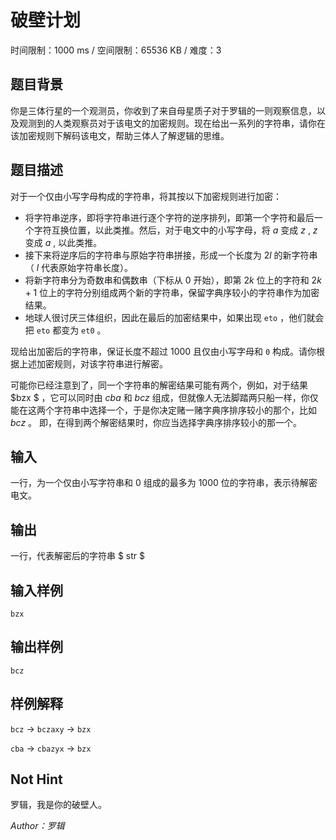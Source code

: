 # 破壁计划

时间限制：1000 ms / 空间限制：65536 KB / 难度：3

## 题目背景

你是三体行星的一个观测员，你收到了来自母星质子对于罗辑的一则观察信息，以及观测到的人类观察员对于该电文的加密规则。现在给出一系列的字符串，请你在该加密规则下解码该电文，帮助三体人了解逻辑的思维。

## 题目描述

对于一个仅由小写字母构成的字符串，将其按以下加密规则进行加密：

- 将字符串逆序，即将字符串进行逐个字符的逆序排列，即第一个字符和最后一个字符互换位置，以此类推。然后，对于电文中的小写字母，将 $a$ 变成 $z$ , $z$ 变成 $a$ , 以此类推。
- 接下来将逆序后的字符串与原始字符串拼接，形成一个长度为 $2l$ 的新字符串（ $l$ 代表原始字符串长度）。
- 将新字符串分为奇数串和偶数串（下标从 $0$ 开始），即第 $2k$ 位上的字符和 $2k+1$ 位上的字符分别组成两个新的字符串，保留字典序较小的字符串作为加密结果。
- 地球人很讨厌三体组织，因此在最后的加密结果中，如果出现 `eto` ，他们就会把 `eto` 都变为 `et0` 。

现给出加密后的字符串，保证长度不超过 $1000$ 且仅由小写字母和 `0` 构成。请你根据上述加密规则，对该字符串进行解密。

可能你已经注意到了，同一个字符串的解密结果可能有两个，例如，对于结果 $bzx $ ，它可以同时由 $cba$ 和 $bcz$ 组成，但就像人无法脚踏两只船一样，你仅能在这两个字符串中选择一个，于是你决定赌一赌字典序排序较小的那个，比如 $bcz$ 。 即，在得到两个解密结果时，你应当选择字典序排序较小的那一个。

## 输入

一行，为一个仅由小写字符串和 $0$ 组成的最多为 $1000$ 位的字符串，表示待解密电文。

## 输出

一行，代表解密后的字符串 $ str $

## 输入样例

    bzx

## 输出样例

    bcz

## 样例解释

`bcz` $\to$ `bczaxy` $\to$ `bzx`

`cba` $\to$ `cbazyx` $\to$ `bzx`

## Not Hint

罗辑，我是你的破壁人。

*Author：罗辑*
